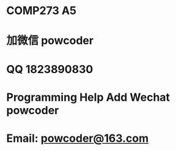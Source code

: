 # COMP273 A5
# 加微信 powcoder

# QQ 1823890830

# Programming Help Add Wechat powcoder

# Email: powcoder@163.com

